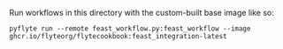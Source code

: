 Run workflows in this directory with the custom-built base image like so:

```shell
pyflyte run --remote feast_workflow.py:feast_workflow --image  ghcr.io/flyteorg/flytecookbook:feast_integration-latest
```